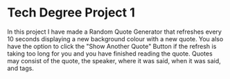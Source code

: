 # Tech Degree Project 1 
In this project I have made a Random Quote Generator that refreshes every 10 seconds displaying a new background colour with a new quote. You also have the option to click the "Show Another Quote" Button if the refresh is taking too long for you and you have finished reading the quote. Quotes may consist of the quote, the speaker, where it was said, when it was said, and tags.

